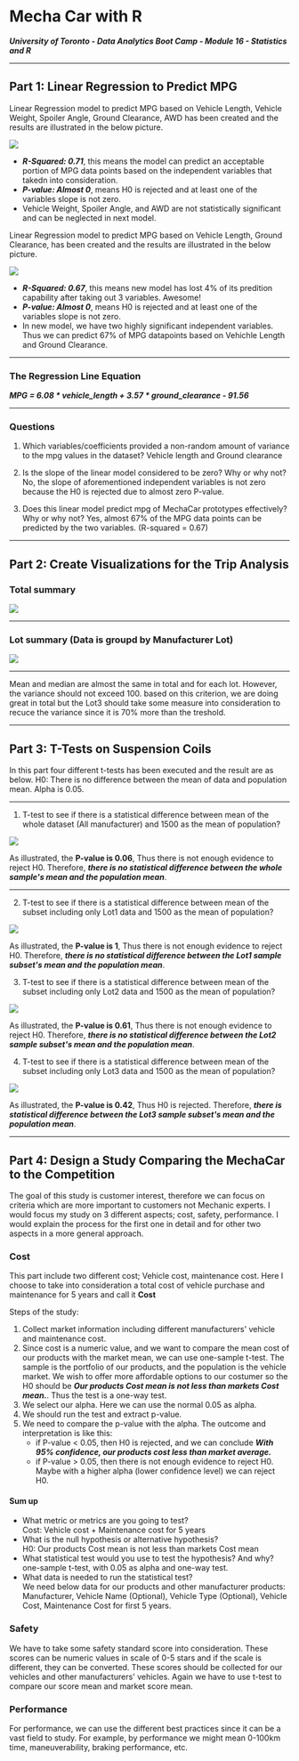 # Mecha Car with R

***University of Toronto - Data Analytics Boot Camp - Module 16 - Statistics and R***

---

## Part 1: Linear Regression to Predict MPG

Linear Regression model to predict MPG based on Vehicle Length, Vehicle Weight, Spoiler Angle, Ground Clearance, AWD has been created and the results are illustrated in the below picture.

![](Images/part1_1.png)

  * ***R-Squared: 0.71***, this means the model can predict an acceptable portion of MPG data points based on the independent variables that takedn into consideration.
  * ***P-value: Almost 0***, means H0 is rejected and at least one of the variables slope is not zero.
  * Vehicle Weight, Spoiler Angle, and AWD are not statistically significant and can be neglected in next model.
  
  Linear Regression model to predict MPG based on Vehicle Length, Ground Clearance, has been created and the results are illustrated in the below picture.

![](Images/part1_2.png)

  * ***R-Squared: 0.67***, this means new model has lost 4% of its predition capability after taking out 3 variables. Awesome!
  * ***P-value: Almost 0***, means H0 is rejected and at least one of the variables slope is not zero.
  * In new model, we have two highly significant independent variables. Thus we can predict 67% of MPG datapoints based on Vehichle Length and Ground Clearance.
  
  ---
  
### The Regression Line Equation

***MPG = 6.08 * vehicle_length  +  3.57 * ground_clearance - 91.56***
  
  ---
  
### Questions

1. Which variables/coefficients provided a non-random amount of variance to the mpg values in the dataset?
  Vehicle length and Ground clearance
  
2. Is the slope of the linear model considered to be zero? Why or why not?
  No, the slope of aforementioned independent variables is not zero because the H0 is rejected due to almost zero P-value.

3. Does this linear model predict mpg of MechaCar prototypes effectively? Why or why not?
  Yes, almost 67% of the MPG data points can be predicted by the two variables. (R-squared = 0.67)

---

## Part 2: Create Visualizations for the Trip Analysis

### Total summary

![](Images/part2_1.png)

---

### Lot summary (Data is groupd by Manufacturer Lot)

![](Images/part2_2.png)

---

Mean and median are almost the same in total and for each lot. However, the variance should not exceed 100. based on this criterion, we are doing great in total but the Lot3 should take some measure into consideration to recuce the variance since it is 70% more than the treshold.

---

## Part 3: T-Tests on Suspension Coils

In this part four different t-tests has been executed and the result are as below.
H0: There is no difference between the mean of data and population mean.
Alpha is 0.05.

---

 1. T-test to see if there is a statistical difference between mean of the whole dataset (All manufacturer) and 1500 as the mean of population?

![](Images/part3_1.png)

As illustrated, the **P-value is 0.06**, Thus there is not enough evidence to reject H0. Therefore, ***there is no statistical difference between the whole sample's mean and the population mean***.

---

 2. T-test to see if there is a statistical difference between mean of the subset including only Lot1 data and 1500 as the mean of population?

![](Images/part3_2.png)

As illustrated, the **P-value is 1**, Thus there is not enough evidence to reject H0. Therefore, ***there is no statistical difference between the Lot1 sample subset's mean and the population mean***.

 3. T-test to see if there is a statistical difference between mean of the subset including only Lot2 data and 1500 as the mean of population?

![](Images/part3_3.png)

As illustrated, the **P-value is 0.61**, Thus there is not enough evidence to reject H0. Therefore, ***there is no statistical difference between the Lot2 sample subset's mean and the population mean***.

 4. T-test to see if there is a statistical difference between mean of the subset including only Lot3 data and 1500 as the mean of population?

![](Images/part3_4.png)

As illustrated, the **P-value is 0.42**, Thus H0 is rejected. Therefore, ***there is statistical difference between the Lot3 sample subset's mean and the population mean***.

---

## Part 4: Design a Study Comparing the MechaCar to the Competition

The goal of this study is customer interest, therefore we can focus on criteria which are more important to customers not Mechanic experts.
I would focus my study on 3 different aspects; cost, safety, performance. I would explain the process for the first one in detail and for other two aspects in a more general approach.

### Cost
This part include two different cost; Vehicle cost, maintenance cost. Here I choose to take into consideration a total cost of vehicle purchase and maintenance for 5 years and call it **Cost**

Steps of the study:
 1. Collect market information including different manufacturers' vehicle and maintenance cost.
 2. Since cost is a numeric value, and we want to compare the mean cost of our products with the market mean, we can use one-sample t-test. The sample is the portfolio of our products, and the population is the vehicle market. We wish to offer more affordable options to our costumer so the H0 should be ***Our products Cost mean is not less than markets Cost mean.***. Thus the test is a one-way test.
 3. We select our alpha. Here we can use the normal 0.05 as alpha.
 4. We should run the test and extract p-value.
 5. We need to compare the p-value with the alpha. The outcome and interpretation is like this:
    * if P-value < 0.05, then H0 is rejected, and we can conclude ***With 95% confidence, our products cost less than market average.***
    * if P-value > 0.05, then there is not enough evidence to reject H0. Maybe with a higher alpha (lower confidence level) we can reject H0.

#### Sum up
 * What metric or metrics are you going to test? </br>
Cost: Vehicle cost + Maintenance cost for 5 years
 * What is the null hypothesis or alternative hypothesis? </br>
H0: Our products Cost mean is not less than markets Cost mean
 * What statistical test would you use to test the hypothesis? And why? </br>
one-sample t-test, with 0.05 as alpha and one-way test.
 * What data is needed to run the statistical test? </br>
We need below data for our products and other manufacturer products:
Manufacturer, Vehicle Name (Optional), Vehicle Type (Optional), Vehicle Cost, Maintenance Cost for first 5 years.

### Safety
We have to take some safety standard score into consideration. These scores can be numeric values in scale of 0-5 stars and if the scale is different, they can be converted. These scores should be collected for our vehicles and other manufacturers' vehicles.
Again we have to use t-test to compare our score mean and market score mean.

### Performance
For performance, we can use the different best practices since it can be a vast field to study. For example, by performance we might mean 0-100km time, maneuverability, braking performance, etc.
